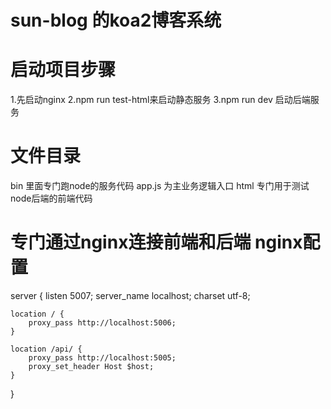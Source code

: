 # sun-blog  的koa2博客系统

# 启动项目步骤
1.先启动nginx
2.npm run test-html来启动静态服务
3.npm run dev 启动后端服务

# 文件目录
bin 里面专门跑node的服务代码
app.js 为主业务逻辑入口
html 专门用于测试node后端的前端代码


# 专门通过nginx连接前端和后端  nginx配置
server {
    listen 5007;
    server_name localhost;
    charset utf-8;

    location / {
        proxy_pass http://localhost:5006;
    }

    location /api/ {
        proxy_pass http://localhost:5005;
        proxy_set_header Host $host;
    }
}